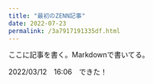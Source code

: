 ```yaml
---
title: "最初のZENN記事"
date: 2022-07-23
permalink: /3a7917191335df.html
---
```


ここに記事を書く。Markdownで書いてる。

2022/03/12　16:06　できた！